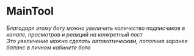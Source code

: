 # MainTool

*Благодаря этому боту можно увеличить количество подписчиков в канале, просмотров и реакций на конкретный пост*<br>
*Это увеличение можно сделать автоматическим, пополнив заранее баланс в личном кабинете бота*
